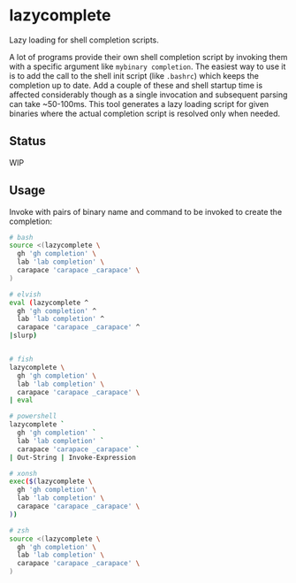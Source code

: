# lazycomplete

Lazy loading for shell completion scripts.

A lot of programs provide their own shell completion script by invoking them with a specific argument like `mybinary completion`. The easiest way to use it is to add the call to the shell init script (like `.bashrc`) which keeps the completion up to date. Add a couple of these and shell startup time is affected considerably though as a single invocation and subsequent parsing can take ~50-100ms. This tool generates a lazy loading script for given binaries where the actual completion script is resolved only when needed.
## Status

WIP

## Usage

Invoke with pairs of binary name and command to be invoked to create the completion:

```sh
# bash
source <(lazycomplete \
  gh 'gh completion' \
  lab 'lab completion' \
  carapace 'carapace _carapace' \
)

# elvish
eval (lazycomplete ^
  gh 'gh completion' ^
  lab 'lab completion' ^
  carapace 'carapace _carapace' ^
|slurp)


# fish
lazycomplete \
  gh 'gh completion' \
  lab 'lab completion' \
  carapace 'carapace _carapace' \
| eval

# powershell
lazycomplete `
  gh 'gh completion' `
  lab 'lab completion' `
  carapace 'carapace _carapace' `
| Out-String | Invoke-Expression

# xonsh
exec($(lazycomplete \
  gh 'gh completion' \
  lab 'lab completion' \
  carapace 'carapace _carapace' \
))

# zsh
source <(lazycomplete \
  gh 'gh completion' \
  lab 'lab completion' \
  carapace 'carapace _carapace' \
)
```
